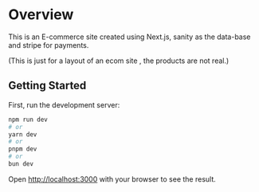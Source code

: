 # Overview

This is an E-commerce site created using Next.js, sanity as the data-base and stripe for payments.

(This is just for a layout of an ecom site , the products are not real.)


## Getting Started

First, run the development server:

```bash
npm run dev
# or
yarn dev
# or
pnpm dev
# or
bun dev
```

Open [http://localhost:3000](http://localhost:3000) with your browser to see the result.
